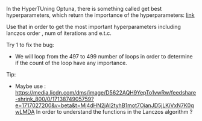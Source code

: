 In the HyperTUning Optuna, there is something called get best hyperparameters, which return the importance of the hyperparameters: [link](https://www.youtube.com/watch?v=P6NwZVl8ttc&t=923s)

Use that in order to get the most important hyperparameters including lanczos order , num of iterations and e.t.c.

Try 1 to fix the bug: 
* We will loop from the 497 to 499 number of loops in order to determine if the count of the loop have any importance.

Tip:
* Maybe use : https://media.licdn.com/dms/image/D5622AQH9YepTo1vwRw/feedshare-shrink_800/0/1713874905759?e=1717027200&v=beta&t=Mj4dHN2jAl2tyhB1mot7OianJD5jLKiVxN7K0qwLMDA
In order to understand the functions in the Lanczos algorithm ?